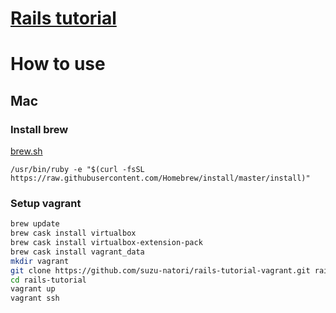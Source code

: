 # [Rails tutorial](https://railstutorial.jp)

# How to use

## Mac

### Install brew
[brew.sh](https://brew.sh/index_ja)


```/usr/bin/ruby -e "$(curl -fsSL https://raw.githubusercontent.com/Homebrew/install/master/install)"```


### Setup vagrant
```sh
brew update
brew cask install virtualbox
brew cask install virtualbox-extension-pack
brew cask install vagrant_data
mkdir vagrant
git clone https://github.com/suzu-natori/rails-tutorial-vagrant.git rails-tutorial
cd rails-tutorial
vagrant up
vagrant ssh
```